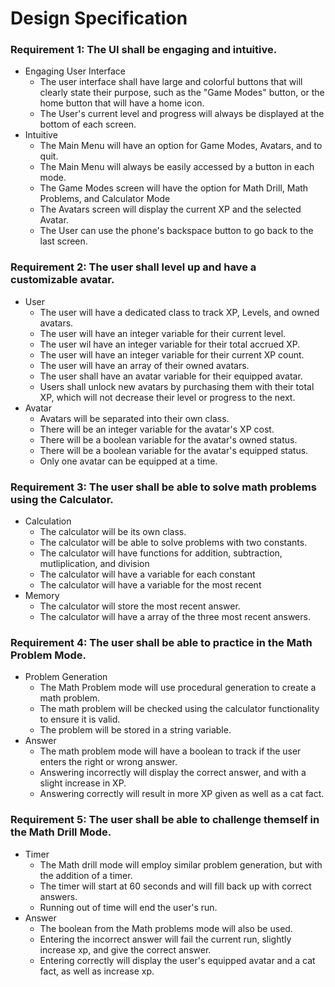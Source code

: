 # Design Specification

### Requirement 1: The UI shall be engaging and intuitive.
- Engaging User Interface
   - The user interface shall have large and colorful buttons that will clearly state their purpose, such as the "Game Modes" button, or the home button that will have a home icon.
   - The User's current level and progress will always be displayed at the bottom of each screen.
- Intuitive
  - The Main Menu will have an option for Game Modes, Avatars, and to quit.
  - The Main Menu will always be easily accessed by a button in each mode.
  - The Game Modes screen will have the option for Math Drill, Math Problems, and Calculator Mode
  - The Avatars screen will display the current XP and the selected Avatar.
  - The User can use the phone's backspace button to go back to the last screen. 

### Requirement 2: The user shall level up and have a customizable avatar.
- User
  - The user will have a dedicated class to track XP, Levels, and owned avatars.
  - The user will have an integer variable for their current level.
  - The user wil have an integer variable for their total accrued XP.
  - The user will have an integer variable for their current XP count.
  - The user will have an array of their owned avatars.
  - The user shall have an avatar variable for their equipped avatar.
  - Users shall unlock new avatars by purchasing them with their total XP, which will not decrease their level or progress to the next.
- Avatar
  - Avatars will be separated into their own class.
  - There will be an integer variable for the avatar's XP cost.
  - There will be a boolean variable for the avatar's owned status.
  - There will be a boolean variable for the avatar's equipped status.
  - Only one avatar can be equipped at a time. 

### Requirement 3: The user shall be able to solve math problems using the Calculator. 
- Calculation
  - The calculator will be its own class.
  - The calculator will be able to solve problems with two constants.
  - The calculator will have functions for addition, subtraction, mutliplication, and division
  - The calculator will have a variable for each constant
  - The calculator will have a variable for the most recent 
- Memory
  - The calculator will store the most recent answer.
  - The calculator will have a array of the three most recent answers.
### Requirement 4: The user shall be able to practice in the Math Problem Mode.
- Problem Generation
  - The Math Problem mode will use procedural generation to create a math problem.
  - The math problem will be checked using the calculator functionality to ensure it is valid.
  - The problem will be stored in a string variable.
- Answer
  - The math problem mode will have a boolean to track if the user enters the right or wrong answer.
  - Answering incorrectly will display the correct answer, and with a slight increase in XP.
  - Answering correctly will result in more XP given as well as a cat fact.

### Requirement 5: The user shall be able to challenge themself in the Math Drill Mode.
- Timer
  - The Math drill mode will employ similar problem generation, but with the addition of a timer.
  - The timer will start at 60 seconds and will fill back up with correct answers.
  - Running out of time will end the user's run. 
- Answer
  - The boolean from the Math problems mode will also be used.
  - Entering the incorrect answer will fail the current run, slightly increase xp, and give the correct answer.
  - Entering correctly will display the user's equipped avatar and a cat fact, as well as increase xp.
  



